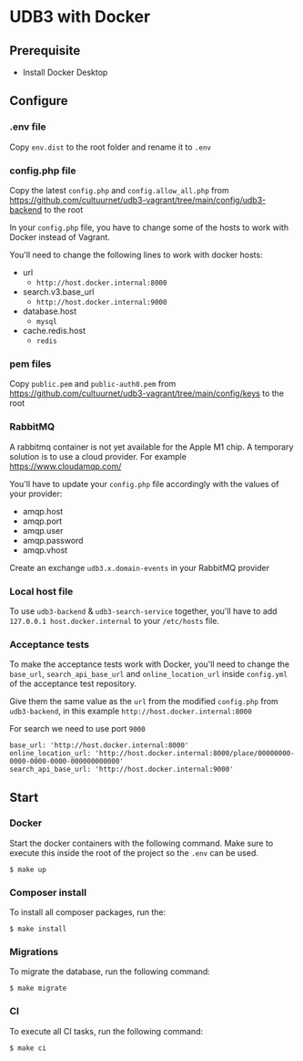 # UDB3 with Docker

## Prerequisite
- Install Docker Desktop

## Configure

### .env file
Copy `env.dist` to the root folder and rename it to `.env`

### config.php file

Copy the latest `config.php` and `config.allow_all.php` from https://github.com/cultuurnet/udb3-vagrant/tree/main/config/udb3-backend to the root

In your `config.php` file, you have to change some of the hosts to work with Docker instead of Vagrant.

You'll need to change the following lines to work with docker hosts:
- url
  - `http://host.docker.internal:8000`
- search.v3.base_url
  - `http://host.docker.internal:9000`
- database.host
  - `mysql`
- cache.redis.host
  - `redis`

### pem files

Copy `public.pem` and `public-auth0.pem` from https://github.com/cultuurnet/udb3-vagrant/tree/main/config/keys to the root

### RabbitMQ

A rabbitmq container is not yet available for the Apple M1 chip. A temporary solution is to use a cloud provider. For example https://www.cloudamqp.com/

You'll have to update your `config.php` file accordingly with the values of your provider:
- amqp.host
- amqp.port
- amqp.user
- amqp.password
- amqp.vhost

Create an exchange `udb3.x.domain-events` in your RabbitMQ provider

### Local host file
To use `udb3-backend` & `udb3-search-service` together, you'll have to add `127.0.0.1 host.docker.internal` to your `/etc/hosts` file.

### Acceptance tests

To make the acceptance tests work with Docker, you'll need to change the `base_url`, `search_api_base_url` and `online_location_url` inside `config.yml` of the acceptance test repository.

Give them the same value as the `url` from the modified `config.php` from `udb3-backend`, in this example `http://host.docker.internal:8000`

For search we need to use port `9000`

```
base_url: 'http://host.docker.internal:8000'
online_location_url: 'http://host.docker.internal:8000/place/00000000-0000-0000-0000-000000000000'
search_api_base_url: 'http://host.docker.internal:9000'
```

## Start

### Docker

Start the docker containers with the following command. Make sure to execute this inside the root of the project so the `.env` can be used.
```
$ make up
```

### Composer install

To install all composer packages, run the:
```
$ make install
```

### Migrations

To migrate the database, run the following command:
```
$ make migrate
```

### CI

To execute all CI tasks, run the following command:
```
$ make ci
```